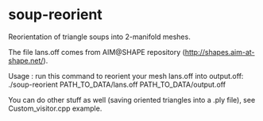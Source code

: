 soup-reorient
=============

Reorientation of triangle soups into 2-manifold meshes.

The file lans.off comes from AIM@SHAPE repository (http://shapes.aim-at-shape.net/).

Usage : run this command to reorient your mesh lans.off into output.off:
./soup-reorient PATH_TO_DATA/lans.off PATH_TO_DATA/output.off

You can do other stuff as well (saving oriented triangles into a .ply file),
see Custom_visitor.cpp example.
